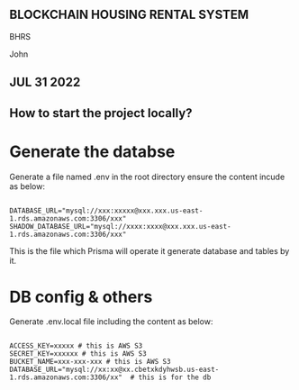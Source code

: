 BLOCKCHAIN HOUSING RENTAL SYSTEM
--------------------------------

BHRS

John

JUL 31 2022
---

How to start the project locally?
---------------------------------

Generate the databse
====================

Generate a file named .env in the root directory ensure the content incude as below:

```shell

DATABASE_URL="mysql://xxx:xxxxx@xxx.xxx.us-east-1.rds.amazonaws.com:3306/xxx"
SHADOW_DATABASE_URL="mysql://xxxx:xxxx@xxx.xxx.us-east-1.rds.amazonaws.com:3306/xxx"

```

This is the file which Prisma will operate it generate database and tables by it.

DB config & others
==================

Generate .env.local file including the content as below:

```shell

ACCESS_KEY=xxxxx # this is AWS S3
SECRET_KEY=xxxxxx # this is AWS S3
BUCKET_NAME=xxx-xxx-xxx # this is AWS S3
DATABASE_URL="mysql://xx:xx@xx.cbetxkdyhwsb.us-east-1.rds.amazonaws.com:3306/xx"  # this is for the db 

```